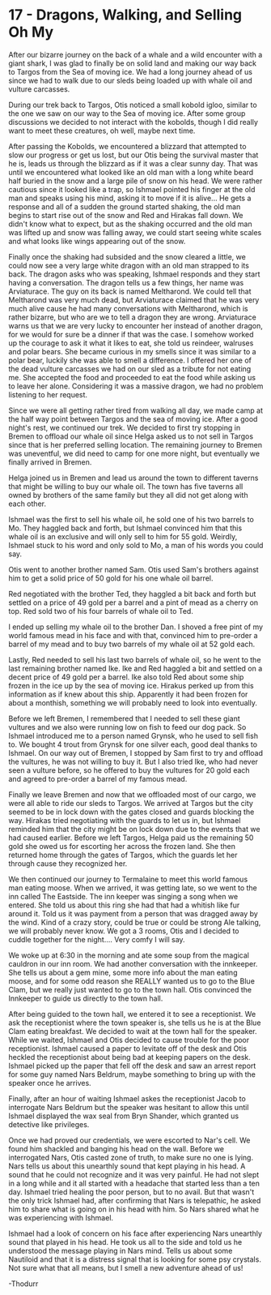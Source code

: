 # 17 - Dragons, Walking, and Selling Oh My

After our bizarre journey on the back of a whale and a wild encounter with a giant shark, I was glad to finally be on solid land and making our way back to Targos from the Sea of moving ice. We had a long journey ahead of us since we had to walk due to our sleds being loaded up with whale oil and vulture carcasses.

During our trek back to Targos, Otis noticed a small kobold igloo, similar to the one we saw on our way to the Sea of moving ice. After some group discussions we decided to not interact with the kobolds, though I did really want to meet these creatures, oh well, maybe next time.

After passing the Kobolds, we encountered a blizzard that attempted to slow our progress or get us lost, but our Otis being the survival master that he is, leads us through the blizzard as if it was a clear sunny day. That was until we encountered what looked like an old man with a long white beard half buried in the snow and a large pile of snow on his head. We were rather cautious since it looked like a trap, so Ishmael pointed his finger at the old man and speaks using his mind, asking it to move if it is alive... He gets a response and all of a sudden the ground started shaking, the old man begins to start rise out of the snow and Red and Hirakas fall down. We didn't know what to expect, but as the shaking occurred and the old man was lifted up and snow was falling away, we could start seeing white scales and what looks like wings appearing out of the snow.

Finally once the shaking had subsided and the snow cleared a little, we could now see a very large white dragon with an old man strapped to its back. The dragon asks who was speaking, Ishmael responds and they start having a conversation. The dragon tells us a few things, her name was Arviaturace. The guy on its back is named Meltharond. We could tell that Meltharond was very much dead, but Arviaturace claimed that he was very much alive cause he had many conversations with Meltharond, which is rather bizarre, but who are we to tell a dragon they are wrong. Arviaturace warns us that we are very lucky to encounter her instead of another dragon, for we would for sure be a dinner if that was the case. I somehow worked up the courage to ask it what it likes to eat, she told us reindeer, walruses and polar bears. She became curious in my smells since it was similar to a polar bear, luckily she was able to smell a difference. I offered her one of the dead vulture carcasses we had on our sled as a tribute for not eating me. She accepted the food and proceeded to eat the food while asking us to leave her alone. Considering it was a massive dragon, we had no problem listening to her request.

Since we were all getting rather tired from walking all day, we made camp at the half way point between Targos and the sea of moving ice. After a good night's rest, we continued our trek. We decided to first try stopping in Bremen to offload our whale oil since Helga asked us to not sell in Targos since that is her preferred selling location. The remaining journey to Bremen was uneventful, we did need to camp for one more night, but eventually we finally arrived in Bremen.

Helga joined us in Bremen and lead us around the town to different taverns that might be willing to buy our whale oil. The town has five taverns all owned by brothers of the same family but they all did not get along with each other.

Ishmael was the first to sell his whale oil, he sold one of his two barrels to Mo. They haggled back and forth, but Ishmael convinced him that this whale oil is an exclusive and will only sell to him for 55 gold. Weirdly, Ishmael stuck to his word and only sold to Mo, a man of his words you could say.

Otis went to another brother named Sam. Otis used Sam's brothers against him to get a solid price of 50 gold for his one whale oil barrel.

Red negotiated with the brother Ted, they haggled a bit back and forth but settled on a price of 49 gold per a barrel and a pint of mead as a cherry on top. Red sold two of his four barrels of whale oil to Ted.

I ended up selling my whale oil to the brother Dan. I shoved a free pint of my world famous mead in his face and with that, convinced him to pre-order a barrel of my mead and to buy two barrels of my whale oil at 52 gold each.

Lastly, Red needed to sell his last two barrels of whale oil, so he went to the last remaining brother named Ike. Ike and Red haggled a bit and settled on a decent price of 49 gold per a barrel. Ike also told Red about some ship frozen in the ice up by the sea of moving ice. Hirakus perked up from this information as if knew about this ship. Apparently it had been frozen for about a monthish, something we will probably need to look into eventually.

Before we left Bremen, I remembered that I needed to sell these giant vultures and we also were running low on fish to feed our dog pack. So Ishmael introduced me to a person named Grynsk, who he used to sell fish to. We bought 4 trout from Grynsk for one silver each, good deal thanks to Ishmael. On our way out of Bremen, I stopped by Sam first to try and offload the vultures, he was not willing to buy it. But I also tried Ike, who had never seen a vulture before, so he offered to buy the vultures for 20 gold each and agreed to pre-order a barrel of my famous mead.

Finally we leave Bremen and now that we offloaded most of our cargo, we were all able to ride our sleds to Targos.
We arrived at Targos but the city seemed to be in lock down with the gates closed and guards blocking the way. Hirakas tried negotiating with the guards to let us in, but Ishmael reminded him that the city might be on lock down due to the events that we had caused earlier. Before we left Targos, Helga paid us the remaining 50 gold she owed us for escorting her across the frozen land. She then returned home through the gates of Targos, which the guards let her through cause they recognized her.

We then continued our journey to Termalaine to meet this world famous man eating moose. When we arrived, it was getting late, so we went to the inn called The Eastside. The inn keeper was singing a song when we entered. She told us about this ring she had that had a whitish like fur around it. Told us it was payment from a person that was dragged away by the wind. Kind of a crazy story, could be true or could be strong Ale talking, we will probably never know. We got a 3 rooms, Otis and I decided to cuddle together for the night.... Very comfy I will say.

We woke up at 6:30 in the morning and ate some soup from the magical cauldron in our inn room. We had another conversation with the innkeeper. She tells us about a gem mine, some more info about the man eating moose, and for some odd reason she REALLY wanted us to go to the Blue Clam, but we really just wanted to go to the town hall. Otis convinced the Innkeeper to guide us directly to the town hall.

After being guided to the town hall, we entered it to see a receptionist. We ask the receptionist where the town speaker is, she tells us he is at the Blue Clam eating breakfast. We decided to wait at the town hall for the speaker. While we waited, Ishmael and Otis decided to cause trouble for the poor receptionist. Ishmael caused a paper to levitate off of the desk and Otis heckled the receptionist about being bad at keeping papers on the desk. Ishmael picked up the paper that fell off the desk and saw an arrest report for some guy named Nars Beldrum, maybe something to bring up with the speaker once he arrives.

Finally, after an hour of waiting Ishmael askes the receptionist Jacob to interrogate Nars Beldrum but the speaker was hesitant to allow this until Ishmael displayed the wax seal from Bryn Shander, which granted us detective like privileges.

Once we had proved our credentials, we were escorted to Nar's cell. We found him shackled and banging his head on the wall. Before we interrogated Nars, Otis casted zone of truth, to make sure no one is lying. Nars tells us about this unearthly sound that kept playing in his head. A sound that he could not recognize and it was very painful. He had not slept in a long while and it all started with a headache that started less than a ten day. Ishmael tried healing the poor person, but to no avail. But that wasn't the only trick Ishmael had, after confirming that Nars is telepathic, he asked him to share what is going on in his head with him. So Nars shared what he was experiencing with Ishmael.

Ishmael had a look of concern on his face after experiencing Nars unearthly sound that played in his head. He took us all to the side and told us he understood the message playing in Nars mind. Tells us about some Nautiloid and that it is a distress signal that is looking for some psy crystals. Not sure what that all means, but I smell a new adventure ahead of us!

-Thodurr
